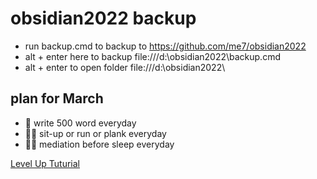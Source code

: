 # obsidian2022 backup
- run backup.cmd to backup to https://github.com/me7/obsidian2022
- alt + enter here to backup  file:///d:\obsidian2022\backup.cmd
- alt + enter to open folder  file:///d:\obsidian2022\

## plan for March
- 📝 write 500 word everyday
- 🏃‍♂️ sit-up or run or plank everyday
- 🧘‍♂️ mediation before sleep everyday

[Level Up Tuturial](LevelUpTut.md)
